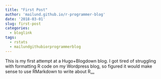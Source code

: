 ```yaml
---
title: "First Post"
author: 'mailund.github.io/r-programmer-blog'
date: '2018-03-01'
slug: first-post
categories:
  - bloglink
tags:
  - rstats
  - mailundgithubiorprogrammerblog
---
```


This is my first attempt at a Hugo+Blogdown blog. I got tired of struggling with formatting R code on my Wordpress blog, so figured it would make sense to use RMarkdown to write about R[... <i class="fas fa-external-link-alt"></i>](https://mailund.github.io/r-programmer-blog/2018/03/01/first-post/)

